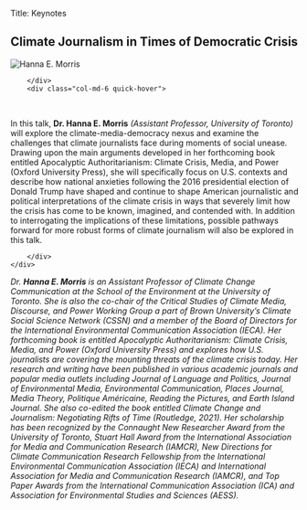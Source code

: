 Title: Keynotes

## Climate Journalism in Times of Democratic Crisis


<div class="container">
    <div class="row">
        <div class="col-md-5 quick-hover">
            <img src="images/morris.jpg" alt="Hanna E. Morris" class="rounded-image">

<!--            <h4> Hanna E. Morris </h4>
            Assistant Professor
            <br/> University of Toronto-->
        </div>
        <div class="col-md-6 quick-hover">
<br/>

In this talk, <b>Dr. Hanna E. Morris</b> <em>(Assistant Professor, University of Toronto)</em> will explore the climate-media-democracy nexus and examine the challenges that climate journalists face during moments of social unease. Drawing upon the main arguments developed in her forthcoming book entitled Apocalyptic Authoritarianism: Climate Crisis, Media, and Power (Oxford University Press), she will specifically focus on U.S. contexts and describe how national anxieties following the 2016 presidential election of Donald Trump have shaped and continue to shape American journalistic and political interpretations of the climate crisis in ways that severely limit how the crisis has come to be known, imagined, and contended with. In addition to interrogating the implications of these limitations, possible pathways forward for more robust forms of climate journalism will also be explored in this talk.

        </div>
    </div>
</div>


*Dr. **Hanna E. Morris** is an Assistant Professor of Climate Change Communication at the School of the Environment at the University of Toronto. She is also the co-chair of the Critical Studies of Climate Media, Discourse, and Power Working Group a part of Brown University’s Climate Social Science Network (CSSN) and a member of the Board of Directors for the International Environmental Communication Association (IECA). Her forthcoming book is entitled Apocalyptic Authoritarianism: Climate Crisis, Media, and Power (Oxford University Press) and explores how U.S. journalists are covering the mounting threats of the climate crisis today. Her research and writing have been published in various academic journals and popular media outlets including Journal of Language and Politics, Journal of Environmental Media, Environmental Communication, Places Journal, Media Theory, Politique Américaine, Reading the Pictures, and Earth Island Journal. She also co-edited the book entitled Climate Change and Journalism: Negotiating Rifts of Time (Routledge, 2021). Her scholarship has been recognized by the Connaught New Researcher Award from the University of Toronto, Stuart Hall Award from the International Association for Media and Communication Research (IAMCR), New Directions for Climate Communication Research Fellowship from the International Environmental Communication Association (IECA) and International Association for Media and Communication Research (IAMCR), and Top Paper Awards from the International Communication Association (ICA) and Association for Environmental Studies and Sciences (AESS).*